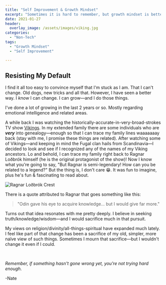 ```yaml
---
title: "Self Improvement & Growth Mindset"
excerpt: "Sometimes it is hard to remember, but growth mindset is better"
date: 2021-01-27
header:
  overlay_image: /assets/images/viking.jpg
categories:
  - "Non-Tech"
tags:
  - "Growth Mindset"
  - "Self Improvement"

---
```


## Resisting My Default

I find it all too easy to convince myself that I'm stuck as I am. That I can't change. Old dogs, new tricks and all that. However, I have seen a better way. I _know_ I can change. I can grow―and I do those things.

I've done a lot of growing in the last 2 years or so. Mostly regarding emotional intelligence and related areas.

A while back I was watching the historically-accurate-in-very-broad-strokes TV show [Vikings](https://www.thetvdb.com/series/vikings). In my extended family there are some individuals who are _**very**_ into genealogy―enough so that I can trace my family lines waaaaaaay back (stay with me, I promise these things are related). After watching some of Vikings―and keeping in mind the Fugal clan hails from Scandinavia―I decided to look and see if I recognized any of the names of my Viking ancestors. Lo and behold, I can trace my family right back to Ragnar Loðbrók himself (he is the original protagonist of the show)! Now I know what you're going to say, "But Ragnar is semi-legendary! How can you be related to a legend?" But the thing is, I don't care 😁. It was fun to imagine, plus he's fun & fascinating to read about.

![Ragnar Loðbrók Crest](/assets/images/ragnar.png])

There is a quote attributed to Ragnar that goes something like this:

>"Odin gave his eye to acquire knowledge... but I would give far more."

Turns out that idea resonates with me pretty deeply. I believe in seeking truth/knowledge/wisdom―and I would sacrifice much in that pursuit.

My views on religion/divinity/all-things-spiritual have expanded much lately. I feel like part of that change has been a sacrifice of my old, simpler, more naïve view of such things. Sometimes I mourn that sacrifice―but I wouldn't change it even if I could.





<br />

_Remember, if something hasn't gone wrong yet, you're not trying hard enough._

-Nate
